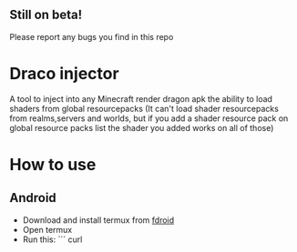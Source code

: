 ## Still on beta! 
Please report any bugs you find in this repo

# Draco injector
A tool to inject into any Minecraft render dragon apk the ability to load shaders from global resourcepacks (It can't load shader resourcepacks from realms,servers and worlds, but if you add a shader resource pack on global resource packs list the shader you added works on all of those)

# How to use
## Android
- Download and install termux from [fdroid](https://f-droid.org/en/packages/com.termux/)
- Open termux
- Run this: ```
  curl 
```

